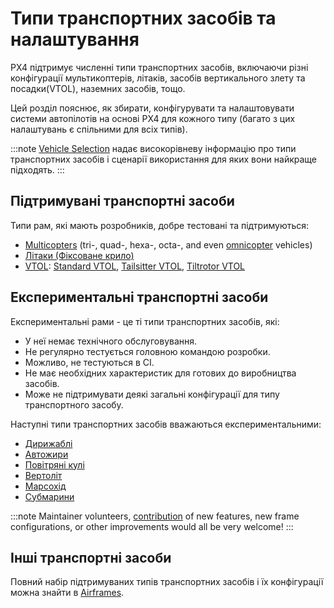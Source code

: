 # Типи транспортних засобів та налаштування

PX4 підтримує численні типи транспортних засобів, включаючи різні конфігурації мультикоптерів, літаків, засобів вертикального злету та посадки(VTOL), наземних засобів, тощо.

Цей розділ пояснює, як збирати, конфігурувати та налаштовувати системи автопілотів на основі PX4 для кожного типу (багато з цих налаштувань є спільними для всіх типів).

:::note
[Vehicle Selection](../getting_started/frame_selection.md) надає високорівневу інформацію про типи транспортних засобів і сценарії використання для яких вони найкраще підходять. :::

## Підтримувані транспортні засоби

Типи рам, які мають розробників, добре тестовані та підтримуються:

- [Multicopters](../frames_multicopter/index.md) (tri-, quad-, hexa-, octa-, and even [omnicopter](../frames_multicopter/omnicopter.md) vehicles)
- [Літаки (Фіксоване крило)](../frames_plane/index.md)
- [VTOL](../frames_vtol/index.md): [Standard VTOL](../frames_vtol/standardvtol.md), [Tailsitter VTOL](../frames_vtol/tailsitter.md), [Tiltrotor VTOL](../frames_vtol/tiltrotor.md)

## Експериментальні транспортні засоби

Експериментальні рами - це ті типи транспортних засобів, які:

- У неї немає технічного обслуговування.
- Не регулярно тестується головною командою розробки.
- Можливо, не тестуються в CI.
- Не має необхідних характеристик для готових до виробництва засобів.
- Може не підтримувати деякі загальні конфігурації для типу транспортного засобу.

Наступні типи транспортних засобів вважаються експериментальними:

- [Дирижаблі](../frames_airship/index.md)
- [Автожири](../frames_autogyro/index.md)
- [Повітряні кулі](../frames_balloon/index.md)
- [Вертоліт](../frames_helicopter/index.md)
- [Марсохід](../frames_rover/index.md)
- [Субмарини](../frames_sub/index.md)

:::note
Maintainer volunteers, [contribution](../contribute/index.md) of new features, new frame configurations, or other improvements would all be very welcome! :::

## Інші транспортні засоби

Повний набір підтримуваних типів транспортних засобів і їх конфігурації можна знайти в [Airframes](../airframes/airframe_reference.md).

